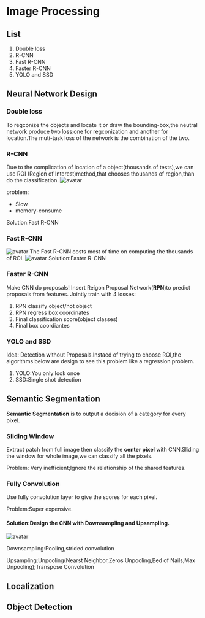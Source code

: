 # Image Processing

## List
1. Double loss
2. R-CNN
3. Fast R-CNN
4. Faster R-CNN
5. YOLO and SSD

## Neural Network Design

### Double loss
To regconize the objects and locate it or draw the bounding-box,the neutral network produce two loss:one for regconization and another for location.The muti-task loss of the network is the combination of the two.

### R-CNN
Due to the complication of location of a object(thousands of tests),we can use ROI (Region of Interest)method,that chooses thousands of region,than do the classification.
![avatar](./L11_Pic1.png)

problem:
- Slow
- memory-consume

Solution:Fast R-CNN

### Fast R-CNN
![avatar](./L11_Pic2.png)
The Fast R-CNN costs most of time on computing the thousands of ROI.
![avatar](./L11_Pic3.png)
Solution:Faster R-CNN

### Faster R-CNN
Make CNN do proposals!
Insert Reigon Proposal Network(__RPN__)to predict proposals from features.
Jointly train with 4 losses:
1. RPN classify object/not object
2. RPN regress box coordinates
3. Final classification score(object classes)
4. Final box coordiantes

### YOLO and SSD
Idea: Detection without Proposals.Instaed of trying to choose ROI,the algorithms below are design to see this problem like a regression problem.
1. YOLO:You only look once
2. SSD:Single shot detection

## Semantic Segmentation
__Semantic__ __Segmentation__ is to output a decision of a category for every pixel.
### Sliding Window

Extract patch from full image then classify the __center pixel__ with CNN.Sliding the window for whole image,we can classify all the pixels.

Problem: Very inefficient;Ignore the relationship of the shared features.

### Fully Convolution

Use fully convolution layer to give the scores for each pixel.

Problem:Super expensive.

#### Solution:Design the CNN with __Downsampling__ and __Upsampling__. 

![avatar](./L11_Pic4.png)

Downsampling:Pooling,strided convolution

Upsampling:Unpooling(Nearst Neighbor,Zeros Unpooling,Bed of Nails,Max Unpooling);Transpose Convolution
## Localization

## Object Detection

